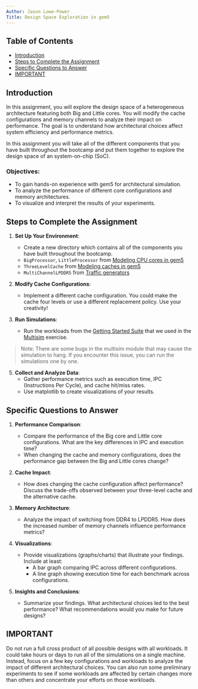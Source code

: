 ```yaml
---
Author: Jason Lowe-Power
Title: Design Space Exploration in gem5
---
```


## Table of Contents

- [Introduction](#introduction)
- [Steps to Complete the Assignment](#steps-to-complete-the-assignment)
- [Specific Questions to Answer](#specific-questions-to-answer)
- [IMPORTANT](#important)

## Introduction

In this assignment, you will explore the design space of a heterogeneous architecture featuring both Big and Little cores. You will modify the cache configurations and memory channels to analyze their impact on performance. The goal is to understand how architectural choices affect system efficiency and performance metrics.

In this assignment you will take all of the different components that you have built throughout the bootcamp and put them together to explore the design space of an system-on-chip (SoC).

### Objectives:

- To gain hands-on experience with gem5 for architectural simulation.
- To analyze the performance of different core configurations and memory architectures.
- To visualize and interpret the results of your experiments.

## Steps to Complete the Assignment

1. **Set Up Your Environment**:
   - Create a new directory which contains all of the components you have built throughout the bootcamp.
   - `BigProcessor`, `LittleProcessor` from [Modeling CPU cores in gem5](/slides/02-Using-gem5/05-cores.md)
   - `ThreeLevelCache` from [Modeling caches in gem5](/slides/02-Using-gem5/04-cache-hierarchies.md)
   - `MultiChannelLPDDR5` from [Traffic generators](/slides/02-Using-gem5/03-traffic-generators.md)

2. **Modify Cache Configurations**:
   - Implement a different cache configuration. You could make the cache four levels or use a different replacement policy. Use your creativity!

3. **Run Simulations**:
   - Run the workloads from the [Getting Started Suite](https://resources.gem5.org/resources/riscv-getting-started-benchmark-suite?version=1.0.0) that we used in the [Multisim](/slides/02-Using-gem5/08-multisim.md) exercise.

> Note: There are some bugs in the multisim module that may cause the simulation to hang. If you encounter this issue, you can run the simulations one by one.

5. **Collect and Analyze Data**:
   - Gather performance metrics such as execution time, IPC (Instructions Per Cycle), and cache hit/miss rates.
   - Use matplotlib to create visualizations of your results.

## Specific Questions to Answer

1. **Performance Comparison**:
   - Compare the performance of the Big core and Little core configurations. What are the key differences in IPC and execution time?
   - When changing the cache and memory configurations, does the performance gap between the Big and Little cores change?

2. **Cache Impact**:
   - How does changing the cache configuration affect performance? Discuss the trade-offs observed between your three-level cache and the alternative cache.

3. **Memory Architecture**:
   - Analyze the impact of switching from DDR4 to LPDDR5. How does the increased number of memory channels influence performance metrics?

4. **Visualizations**:
   - Provide visualizations (graphs/charts) that illustrate your findings. Include at least:
     - A bar graph comparing IPC across different configurations.
     - A line graph showing execution time for each benchmark across configurations.

5. **Insights and Conclusions**:
   - Summarize your findings. What architectural choices led to the best performance? What recommendations would you make for future designs?

## **IMPORTANT**

Do not run a full cross product of all possible designs with all workloads.
It could take hours or days to run all of the simulations on a single machine.
Instead, focus on a few key configurations and workloads to analyze the impact of different architectural choices.
You can also run some preliminary experiments to see if some workloads are affected by certain changes more than others and concentrate your efforts on those workloads.
